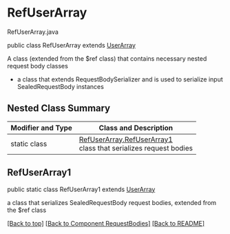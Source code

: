 # RefUserArray
RefUserArray.java

public class RefUserArray extends [UserArray](../../components/requestbodies/UserArray.md)

A class (extended from the $ref class) that contains necessary nested request body classes
- a class that extends RequestBodySerializer and is used to serialize input SealedRequestBody instances

## Nested Class Summary
| Modifier and Type | Class and Description |
| ----------------- | --------------------- |
| static class | [RefUserArray.RefUserArray1](#refuserarray1)<br> class that serializes request bodies |

## RefUserArray1
public static class RefUserArray1 extends [UserArray](../../components/requestbodies/UserArray.md)<br>

a class that serializes SealedRequestBody request bodies, extended from the $ref class


[[Back to top]](#top) [[Back to Component RequestBodies]](../../../README.md#Component-RequestBodies) [[Back to README]](../../../README.md)
